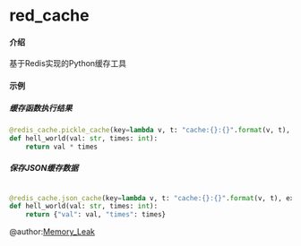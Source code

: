 # red_cache

#### 介绍
基于Redis实现的Python缓存工具
#### 示例

##### 缓存函数执行结果

```python
@redis_cache.pickle_cache(key=lambda v, t: "cache:{}:{}".format(v, t), ex=180)
def hell_world(val: str, times: int):
    return val * times
```
##### 保存JSON缓存数据

```python

@redis_cache.json_cache(key=lambda v, t: "cache:{}:{}".format(v, t), ex=180)
def hell_world(val: str, times: int):
    return {"val": val, "times": times}

```

@author:[Memory_Leak](http://vvia.xyz/wjLSh5)